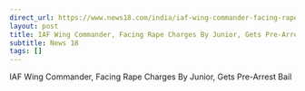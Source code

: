 ```yaml
---
direct_url: https://www.news18.com/india/iaf-wing-commander-facing-rape-charges-by-junior-gets-pre-arrest-bail-9050258.html
layout: post
title: IAF Wing Commander, Facing Rape Charges By Junior, Gets Pre-Arrest Bail
subtitle: News 18
tags: []
---
```


IAF Wing Commander, Facing Rape Charges By Junior, Gets Pre-Arrest Bail
